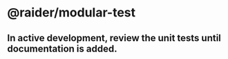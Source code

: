 # @raider/modular-test

## In active development, review the unit tests until documentation is added.
